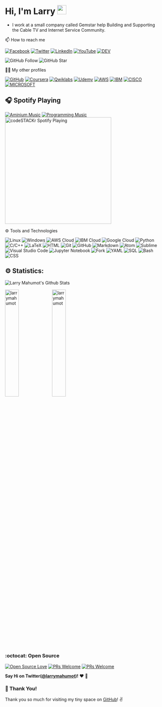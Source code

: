 # Hi, I'm Larry <img src="https://raw.githubusercontent.com/MartinHeinz/MartinHeinz/master/wave.gif" width="30px">

 - I work at a small company called Gemstar help Building and Supporting the Cable TV and Internet Service Community.

📫 How to reach me

[![Facebook](https://img.shields.io/badge/facebook-%231877F2.svg?&style=for-the-badge&logo=facebook&logoColor=white)](https://www.facebook.com/larrymahumot/) [![Twitter](https://img.shields.io/badge/twitter-%231DA1F2.svg?&style=for-the-badge&logo=twitter&logoColor=white)](https://twitter.com/larrymahumot) [![LinkedIn](https://img.shields.io/badge/linkedin-%230077B5.svg?&style=for-the-badge&logo=linkedin&logoColor=white)](https://www.linkedin.com/in/larry-bert-mahumot-06027767/) [![YouTube](https://img.shields.io/badge/youtube-%23FF0000.svg?&style=for-the-badge&logo=youtube&logoColor=white)](https://youtube.com/larrymahumot) [![DEV](https://img.shields.io/badge/DEV-%23000000.svg?&style=for-the-badge&logo=dev.to&logoColor=white)](https://dev.to/larrymahumot) 


![GitHub Follow](https://img.shields.io/github/followers/larrymahumot.svg?style=social&label=Follow)
![GitHub Star](https://img.shields.io/github/stars/larrymahumot?affiliations=OWNER%2CCOLLABORATOR&style=social&label=Star)


👨‍💻 My other profiles

<a href="https://github.com/larrymahumot"><img src="https://img.shields.io/github/followers/larrymahumot.svg?label=GitHub&style=social" alt="GitHub"></a>
[![Coursera](https://img.shields.io/badge/--dev?label=Coursera&logo=coursera&style=social)](https://www.coursera.org/user/ba13c68072bfb7f15e9da8a093b99aca)
[![Qwiklabs](https://img.shields.io/badge/--dev?label=Qwiklabs&logo=qwiklabs&style=social)](https://www.qwiklabs.com/public_profiles/5bb2a3d1-3437-42e9-8a93-6f2e53cc3648)
[![Udemy](https://img.shields.io/badge/--dev?label=udemy&logo=udemy&style=social)](https://www.udemy.com/user/larry-bert-g-mahumot/)
[![AWS](https://img.shields.io/badge/--dev?label=amazon&logo=amazon&style=social)](https://www.aws.training/)
[![IBM](https://img.shields.io/badge/--dev?label=IBM&logo=IBM&style=social)](https://myibm.ibm.com/)
[![CISCO](https://img.shields.io/badge/--dev?label=CISCO&logo=CISCO&style=social/)](https://www.netacad.com/)
[![MICROSOFT](https://img.shields.io/badge/--dev?label=Microsoft&logo=Microsoft&style=social/)](https://www.training.nttdataph.com/)


 ## :headphones: Spotify Playing

[![Aminium Music](https://img.shields.io/badge/Aminium%20Music-%231DB954.svg?&style=for-the-badge&logo=spotify&logoColor=white)](https://open.spotify.com/playlist/68k4R2WLQ6mWSybS75OFaC#_=_) [![Programming Music](https://img.shields.io/badge/Programming%20Music-%231DB954.svg?&style=for-the-badge&logo=spotify&logoColor=white)](https://open.spotify.com/playlist/1FWq5Cu05LmtSHgFEXRnZO?si=FozGJF9nRXq2wTv_JpN2wQ)<br>
[<img src="https://now-playing-codestackr.vercel.app/api/spotify-playing" alt="codeSTACKr Spotify Playing" width="350" />](https://open.spotify.com/playlist/68k4R2WLQ6mWSybS75OFaC#_=_)



⚙ Tools and Technologies

![Linux](https://img.shields.io/badge/-Linux-333333?style=flat&logo=linux)
![Windows](https://img.shields.io/badge/-Windows-333333?style=flat&logo=windows)
![AWS Cloud](https://img.shields.io/badge/-AWS%20Cloud-333333?style=flat&logo=amazon)
![IBM Cloud](https://img.shields.io/badge/-IBM%20Cloud-333333?style=flat&logo=ibm)
![Google Cloud](https://img.shields.io/badge/-Google%20Cloud-333333?style=flat&logo=google-cloud)
![Python](https://img.shields.io/badge/-Python-333333?style=flat&logo=python)
![C/C++](https://img.shields.io/badge/-C/C++-333333?style=flat&logo=c)
![LaTeX](https://img.shields.io/badge/-LaTeX-333333?style=flat&logo=latex)
![HTML](https://img.shields.io/badge/-HTML-333333?style=flat&logo=HTML5)
![Git](https://img.shields.io/badge/-Git-333333?style=flat&logo=git)
![GitHub](https://img.shields.io/badge/-GitHub-333333?style=flat&logo=github)
![Markdown](https://img.shields.io/badge/-Markdown-333333?style=flat&logo=markdown)
![Atom](https://img.shields.io/badge/-Atom-333333?style=flat&logo=atom)
![Sublime](https://img.shields.io/badge/-Sublime%20-333333?style=flat&logo=sublime-text)
![Visual Studio Code](https://img.shields.io/badge/-Visual%20Studio%20Code-333333?style=flat&logo=visual-studio-code&logoColor=007ACC)
![Jupyter Notebook](https://img.shields.io/badge/-Jupyter%20Notebook-333333?style=flat&logo=jupyter)
![Fork](https://img.shields.io/badge/-Fork-333333?style=flat&logo=fork)
![YAML](https://img.shields.io/badge/-YAML-333333)
![SQL](https://img.shields.io/badge/-SQL-333333?style=flat)
![Bash](https://img.shields.io/badge/-Bash-333333?style=flat)
![CSS](https://img.shields.io/badge/-CSS-333333?style=flat)

## :gear: Statistics:

![Larry Mahumot's Github Stats](https://github-readme-stats.vercel.app/api?username=larrymahumot&show_icons=true&theme=radical)

<p align="left"><p>
<img align="top" src="https://github-readme-streak-stats.herokuapp.com/?user=larrymahumot&" alt="larrymahumot" width="30%" /> 
<img align="center" src="https://github-readme-stats.vercel.app/api/top-langs/?username=larrymahumot&layout=compact&hide=html" alt="larrymahumot" width="30%" /></p>


### :octocat: Open Source

[![Open Source Love](https://badges.frapsoft.com/os/v2/open-source.svg?v=103)](https://github.com/larrymahumot) [![PRs Welcome](https://img.shields.io/badge/PRs-welcome-brightgreen.svg?style=flat&logo=github)](https://github.com/larrymahumot) [![PRs Welcome](https://komarev.com/ghpvc/?username=larrymahumot&label=Profile%20views&color=0e75b6&style=flat)](https://github.com/larrymahumot)


**Say Hi on Twitter([@larrymahumot](https://twitter.com/larrymahumot))!** :heart: 💬

### :hugs: Thank You!

Thank you so much for visiting my tiny space on [GitHub](https://github.com/larrymahumot)! :v:












